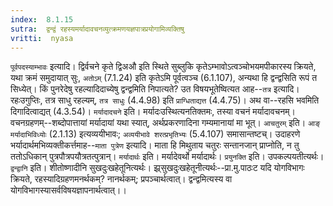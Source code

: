 ```yaml
---
index:  8.1.15
sutra:  द्वन्द्वं रहस्यमर्यादावचनव्युत्क्रमणयज्ञपात्रप्रयोगामिव्यक्तिषु
vritti:  nyasa
---
```


`पूर्वपदस्याम्भावः` इत्यादि। द्विर्वचने कृते द्विअऔ इति स्थिते सुब्लुकि कृतेऽम्भावोऽत्वञ्चोभयमपीकारस्य क्रियते, यथा क्रमं समुदायात् सुः, `अतोऽम्` (7.1.24) इति कृतेऽमि पूर्वत्वञ्च (6.1.107), अन्यथा हि द्वन्द्वसिति रूपं त सिध्येत्। किं पुनरेदेषु रहल्यादिदाच्येषु द्वन्द्वमिति निपात्यते? उत विषयभूतेष्वित्यत आह--`तत्र` इत्यादि। रहःउगुप्तिः, तत्र साधु रहल्यम्, `तत्र साधुः` (4.4.98) इति `प्राग्धिताद्यत्त` (4.4.75)। अथ वा--रहसि भवमिति दिगादित्वाद्यत् (4.3.54)। `मर्यादादचने` इति। मर्यादःउस्थित्यनतिक्तमः, तस्या वचनं मर्यादावचनम्। वचनग्रहणम्--शब्दोपात्तायां मर्यादायां यथा स्यात्, अर्थप्रकरणादिना गम्यमानायां मा भूत्। `आचतुरम्` इति। `आङ् मर्यादाभिविध्योः` (2.1.13) इत्यव्ययीभावः; `अव्ययीभावे शरत्प्रभृतिभ्यः` (5.4.107) समासान्तष्टच्। उदाहरणे भर्यादार्थमभिव्यक्तीकर्त्तमाह--`माता पुत्रेण` इत्यादि। माता हि मिथुताय चतुरः सन्तानजान् प्राप्नोति, न तु ततोऽधिकान् पुत्रपौत्रपयौत्रतत्पुत्रान्। `मर्यादार्थः` इति। मर्यादेवर्थो मर्यादार्थः। `प्रयुनक्ति` इति। उपकल्पयतीत्यर्थः। `द्वन्द्वानि` इति। शीतोष्णादीनि सुखदुःखहेतूनित्यर्थः। झ्र्सुखदुःखहेतूनीत्यर्थः--प्रा.मु.पाठःट यदि योगविभागः क्रियते, रहस्यादिग्रहणमनर्थकम्? नानर्थकम्; प्रपञ्चार्थत्वात्। द्वन्द्वमित्यस्य वा योगविभागस्यासर्वविषयज्ञापनार्थत्वात्।।

